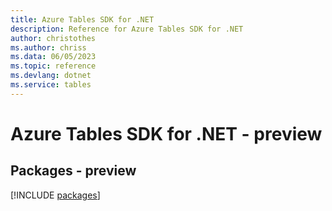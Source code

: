 ```yaml
---
title: Azure Tables SDK for .NET
description: Reference for Azure Tables SDK for .NET
author: christothes
ms.author: chriss
ms.data: 06/05/2023
ms.topic: reference
ms.devlang: dotnet
ms.service: tables
---
```

# Azure Tables SDK for .NET - preview
## Packages - preview
[!INCLUDE [packages](tables-index.md)]